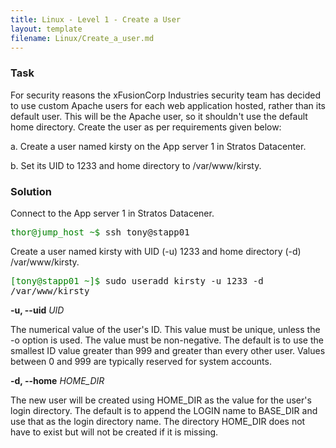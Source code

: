 ```yaml
---
title: Linux - Level 1 - Create a User
layout: template
filename: Linux/Create_a_user.md
--- 
```

  
### Task
For security reasons the xFusionCorp Industries security team has decided to use custom Apache users for each web application hosted, rather than its default user. This will be the Apache user, so it shouldn't use the default home directory. Create the user as per requirements given below:



a. Create a user named kirsty on the App server 1 in Stratos Datacenter.


b. Set its UID to 1233 and home directory to /var/www/kirsty.

### Solution

Connect to the App server 1 in Stratos Datacener.


<span style=" font-family: monospace;"><span style="color: green;">thor@jump_host ~$</span> ssh tony@stapp01</span>


Create a user named kirsty with UID (-u) 1233 and home directory (-d) /var/www/kirsty.

<span style=" font-family: monospace;"><span style="color: green;">[tony@stapp01 ~]$</span> sudo useradd kirsty -u 1233 -d /var/www/kirsty</span>


**-u, --uid** *UID*

The numerical value of the user's ID. This value must be unique, unless the -o option is used. The value must be non-negative. The default is to use the smallest ID value greater than 999 and greater than every other user. Values between 0 and 999 are typically reserved for system accounts.

**-d, --home** *HOME_DIR*

The new user will be created using HOME_DIR as the value for the user's login directory. The default is to append the LOGIN name to BASE_DIR and use that as the login directory name. The directory HOME_DIR does not have to exist but will not be created if it is missing.
